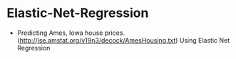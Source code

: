 # Elastic-Net-Regression

- Predicting Ames, Iowa house prices. (http://jse.amstat.org/v19n3/decock/AmesHousing.txt) Using Elastic Net Regression
